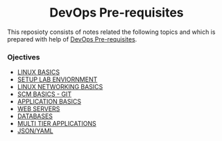 <h1 align="center"> DevOps Pre-requisites </h1>

This reposioty consists of notes related the following topics and which is prepared with help of [DevOps Pre-requisites](https://beta.kodekloud.com/courses/devops-pre-requisite-course/). 

### Ojectives
* [LINUX BASICS](./01_linux_basics.md)
* [SETUP LAB ENVIORNMENT](./)
* [LINUX NETWORKING BASICS](./)
* [SCM BASICS - GIT](./)
* [APPLICATION BASICS](./)
* [WEB SERVERS](./)
* [DATABASES](./)
* [MULTI TIER APPLICATIONS](./)
* [JSON/YAML](./)